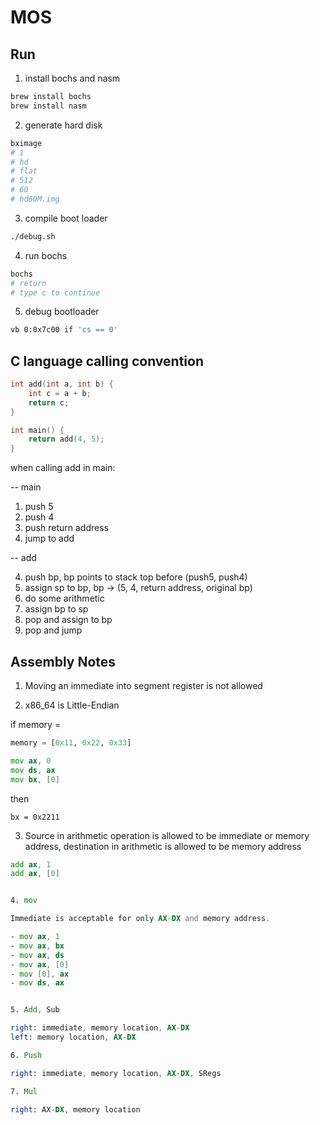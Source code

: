 # MOS

## Run

1. install bochs and nasm

```sh
brew install bochs
brew install nasm
```

2. generate hard disk

```sh
bximage
# 1
# hd
# flat
# 512
# 60
# hd60M.img
```

3. compile boot loader

```sh
./debug.sh
```

4. run bochs

```sh
bochs
# return
# type c to continue
```

5. debug bootloader

```sh
vb 0:0x7c00 if 'cs == 0'
```


## C language calling convention

```c
int add(int a, int b) {
    int c = a + b;
    return c;
}

int main() {
    return add(4, 5);
}
```

when calling add in main:

-- main
1. push 5
2. push 4
3. push return address
4. jump to add

-- add

4. push bp, bp points to stack top before (push5, push4) 
5. assign sp to bp, bp -> (5, 4, return address, original bp) 
6. do some arithmetic
7. assign bp to sp
8. pop and assign to bp
9. pop and jump 

## Assembly Notes


1. Moving an immediate into segment register is not allowed


2. x86_64 is Little-Endian

if memory = 

```py
memory = [0x11, 0x22, 0x33]
```

```asm
mov ax, 0
mov ds, ax
mov bx, [0]
```

then 

```
bx = 0x2211
```

3. Source in arithmetic operation is allowed to be immediate or memory address, destination in arithmetic is allowed to be memory address

```asm
add ax, 1
add ax, [0]


4. mov

Immediate is acceptable for only AX-DX and memory address.

- mov ax, 1
- mov ax, bx
- mov ax, ds
- mov ax, [0] 
- mov [0], ax
- mov ds, ax


5. Add, Sub

right: immediate, memory location, AX-DX
left: memory location, AX-DX

6. Push

right: immediate, memory location, AX-DX, SRegs

7. Mul

right: AX-DX, memory location